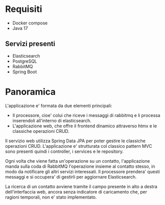 # Requisiti

- Docker compose
- Java 17

## Servizi presenti

- Elasticsearch
- PostgreSQL
- RabbitMQ
- Spring Boot

# Panoramica

L'applicazione e' formata da due elementi principali:

- Il processore, cioe' colui che riceve i messaggi di rabbitmq e li processa inserendoli all'interno di elasticsearch.
- L'applicazione web, che offre il frontend dinamico attraverso htmx e le classiche operazioni CRUD.

Il servizio web utilizza Spring Data JPA per poter gestire le classiche operazioni CRUD.
L'applicazione e' strutturata col classico pattern MVC sono presenti quindi i controller, i services e le repository. 

Ogni volta che viene fatta un'operazione su un contatto, l'applicazione manda sulla coda di RabbitMQ l'operazione insieme al contatto stesso, in modo da notificare gli altri servizi interessati.
Il processore prendera' questi messaggi e si occupera' di gestirli per aggiornare Elasticsearch.

La ricerca di un contatto avviene tramite il campo presente in alto a destra dell'interfaccia web, ancora senza indicatore di caricamento che, per ragioni temporali, non e' stato implementato.

